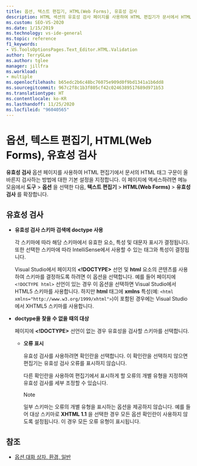 ```yaml
---
title: 옵션, 텍스트 편집기, HTML(Web Forms), 유효성 검사
description: HTML 섹션의 유효성 검사 페이지를 사용하여 HTML 편집기가 문서에서 HTML 태그 구문을 확인하는 방법에 대한 기본 설정을 지정하는 방법을 알아봅니다.
ms.custom: SEO-VS-2020
ms.date: 1/15/2019
ms.technology: vs-ide-general
ms.topic: reference
f1_keywords:
- VS.ToolsOptionsPages.Text_Editor.HTML.Validation
author: TerryGLee
ms.author: tglee
manager: jillfra
ms.workload:
- multiple
ms.openlocfilehash: b65edc2b6c48bc76075e909d0f9bd1341a1b6dd8
ms.sourcegitcommit: 967c2f8c1b3f805cf42c0246389517689d971b53
ms.translationtype: HT
ms.contentlocale: ko-KR
ms.lasthandoff: 11/25/2020
ms.locfileid: "96040565"
---
```

# <a name="options-text-editor-html-web-forms-validation"></a>옵션, 텍스트 편집기, HTML(Web Forms), 유효성 검사

**유효성 검사** 옵션 페이지를 사용하여 HTML 편집기에서 문서의 HTML 태그 구문이 올바른지 검사하는 방법에 대한 기본 설정을 지정합니다. 이 페이지에 액세스하려면 메뉴 모음에서 **도구** > **옵션** 을 선택한 다음, **텍스트 편집기** > **HTML(Web Forms)**  > **유효성 검사** 를 확장합니다.

## <a name="validation"></a>유효성 검사

- **유효성 검사 스키마 검색에 doctype 사용**

   각 스키마에 따라 해당 스키마에서 유효한 요소, 특성 및 대문자 표시가 결정됩니다. 또한 선택한 스키마에 따라 IntelliSense에서 사용할 수 있는 태그와 특성이 결정됩니다.

   Visual Studio에서 페이지의 **<!DOCTYPE>** 선언 및 **html** 요소의 콘텐츠를 사용하여 스키마를 결정하도록 하려면 이 옵션을 선택합니다. 예를 들어 페이지에 `<!DOCTYPE html>` 선언이 있는 경우 이 옵션을 선택하면 Visual Studio에서 HTML5 스키마를 사용합니다. 하지만 **html** 태그에 **xmlns** 특성(예: `<html xmlns="http://www.w3.org/1999/xhtml">`)이 포함된 경우에는 Visual Studio에서 XHTML5 스키마를 사용합니다.

- **doctype을 찾을 수 없을 때의 대상**

   페이지에 **<!DOCTYPE>** 선언이 없는 경우 유효성을 검사할 스키마를 선택합니다.

  - **오류 표시**

     유효성 검사를 사용하려면 확인란을 선택합니다. 이 확인란을 선택하지 않으면 편집기는 유효성 검사 오류를 표시하지 않습니다.

     다른 확인란을 사용하여 편집기에서 표시하게 할 오류의 개별 유형을 지정하여 유효성 검사를 세부 조정할 수 있습니다.

     > [!NOTE]
     > 일부 스키마는 오류의 개별 유형을 표시하는 옵션을 제공하지 않습니다. 예를 들어 대상 스키마로 **XHTML 1.1** 을 선택한 경우 모든 옵션 확인란이 사용하지 않도록 설정됩니다. 이 경우 모든 오류 유형이 표시됩니다.

## <a name="see-also"></a>참조

- [옵션 대화 상자, 환경, 일반](../../ide/reference/general-environment-options-dialog-box.md)

